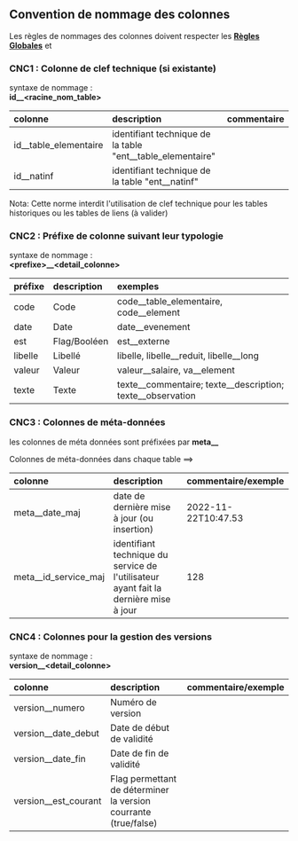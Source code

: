## Convention de nommage des colonnes

Les règles de nommages des colonnes doivent respecter les **[Règles Globales](GlobalRules.md)** et

### CNC1 : Colonne de clef technique (si existante)
syntaxe de nommage :
<br/>
**id__\<racine_nom_table\>**

|colonne                 | description                                                                  | commentaire           |
|:--                     |:--                                                                           |:---                   |
|id__table_elementaire   | identifiant technique de la table "ent__table_elementaire"                   |                       |
|id__natinf              | identifiant technique de la table "ent__natinf"                              |                       |

Nota: Cette norme interdit l'utilisation de clef technique pour les tables historiques ou les tables de liens (à valider)

### CNC2 : Préfixe de colonne suivant leur typologie
syntaxe de nommage :
<br/>
**\<prefixe>__\<detail_colonne>**

| préfixe                | description                     | exemples                               |
| :--                    |:--                              | :---                                   |
| code                   | Code                            | code__table_elementaire, code__element     |
| date                   | Date                            | date__evenement                          |
| est                    | Flag/Booléen                    | est__externe                            |
| libelle                | Libellé                         | libelle, libelle__reduit, libelle__long                             |
| valeur                 | Valeur                          | valeur__salaire, va__element               |
| texte                  | Texte                           | texte__commentaire; texte__description; texte__observation                             |
 
### CNC3 : Colonnes de méta-données
les colonnes de méta données sont préfixées par **meta__**

Colonnes de méta-données dans chaque table ==> 

|colonne                    | description                                                                   | commentaire/exemple   |
|:--                        |:--                                                                            |:---                   |
|meta__date_maj             | date de dernière mise à jour (ou insertion)                                   | 2022-11-22T10:47.53   |
|meta__id_service_maj       | identifiant technique du service de l'utilisateur ayant fait la dernière mise à jour     | 128                   |


### CNC4 : Colonnes pour la gestion des versions

syntaxe de nommage :
<br/>
**version__\<detail_colonne>**

|colonne                    | description                                                           | commentaire/exemple   |
|:--                        |:--                                                                    |:---                   |
|version__numero             | Numéro de version                                                     |                       |
|version__date_debut              | Date de début de validité                               |                       |
|version__date_fin              | Date de fin de validité                                 |                       |
|version__est_courant             | Flag permettant de déterminer la version courrante (true/false)       |                       |
